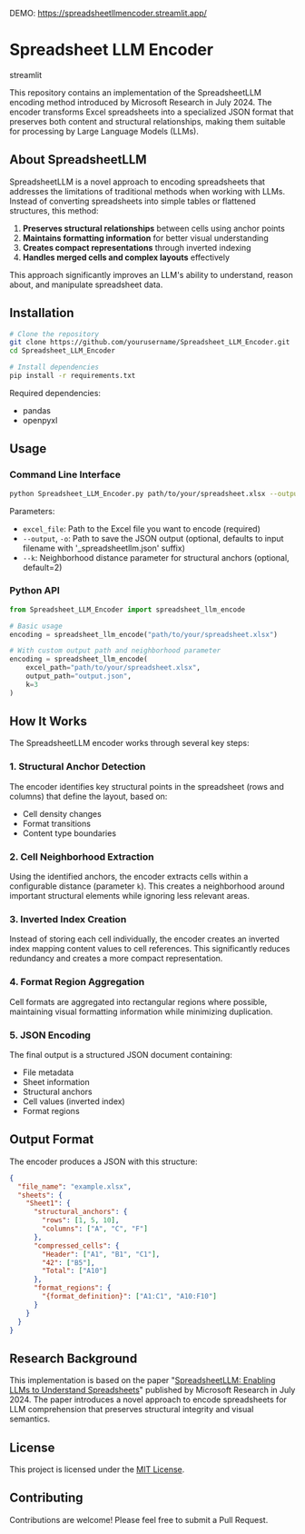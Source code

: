 DEMO: https://spreadsheetllmencoder.streamlit.app/

# Spreadsheet LLM Encoder

streamlit

This repository contains an implementation of the SpreadsheetLLM encoding method introduced by Microsoft Research in July 2024. The encoder transforms Excel spreadsheets into a specialized JSON format that preserves both content and structural relationships, making them suitable for processing by Large Language Models (LLMs).

## About SpreadsheetLLM

SpreadsheetLLM is a novel approach to encoding spreadsheets that addresses the limitations of traditional methods when working with LLMs. Instead of converting spreadsheets into simple tables or flattened structures, this method:

1. **Preserves structural relationships** between cells using anchor points
2. **Maintains formatting information** for better visual understanding
3. **Creates compact representations** through inverted indexing
4. **Handles merged cells and complex layouts** effectively

This approach significantly improves an LLM's ability to understand, reason about, and manipulate spreadsheet data.

## Installation

```bash
# Clone the repository
git clone https://github.com/yourusername/Spreadsheet_LLM_Encoder.git
cd Spreadsheet_LLM_Encoder

# Install dependencies
pip install -r requirements.txt
```

Required dependencies:
- pandas
- openpyxl

## Usage

### Command Line Interface

```bash
python Spreadsheet_LLM_Encoder.py path/to/your/spreadsheet.xlsx --output output.json --k 2
```

Parameters:
- `excel_file`: Path to the Excel file you want to encode (required)
- `--output`, `-o`: Path to save the JSON output (optional, defaults to input filename with '_spreadsheetllm.json' suffix)
- `--k`: Neighborhood distance parameter for structural anchors (optional, default=2)

### Python API

```python
from Spreadsheet_LLM_Encoder import spreadsheet_llm_encode

# Basic usage
encoding = spreadsheet_llm_encode("path/to/your/spreadsheet.xlsx")

# With custom output path and neighborhood parameter
encoding = spreadsheet_llm_encode(
    excel_path="path/to/your/spreadsheet.xlsx", 
    output_path="output.json",
    k=3
)
```

## How It Works

The SpreadsheetLLM encoder works through several key steps:

### 1. Structural Anchor Detection

The encoder identifies key structural points in the spreadsheet (rows and columns) that define the layout, based on:
- Cell density changes
- Format transitions
- Content type boundaries

### 2. Cell Neighborhood Extraction

Using the identified anchors, the encoder extracts cells within a configurable distance (parameter `k`). This creates a neighborhood around important structural elements while ignoring less relevant areas.

### 3. Inverted Index Creation

Instead of storing each cell individually, the encoder creates an inverted index mapping content values to cell references. This significantly reduces redundancy and creates a more compact representation.

### 4. Format Region Aggregation

Cell formats are aggregated into rectangular regions where possible, maintaining visual formatting information while minimizing duplication.

### 5. JSON Encoding

The final output is a structured JSON document containing:
- File metadata
- Sheet information
- Structural anchors
- Cell values (inverted index)
- Format regions

## Output Format

The encoder produces a JSON with this structure:

```json
{
  "file_name": "example.xlsx",
  "sheets": {
    "Sheet1": {
      "structural_anchors": {
        "rows": [1, 5, 10],
        "columns": ["A", "C", "F"]
      },
      "compressed_cells": {
        "Header": ["A1", "B1", "C1"],
        "42": ["B5"],
        "Total": ["A10"]
      },
      "format_regions": {
        "{format_definition}": ["A1:C1", "A10:F10"]
      }
    }
  }
}
```

## Research Background

This implementation is based on the paper "[SpreadsheetLLM: Enabling LLMs to Understand Spreadsheets](https://www.microsoft.com/en-us/research/)" published by Microsoft Research in July 2024. The paper introduces a novel approach to encode spreadsheets for LLM comprehension that preserves structural integrity and visual semantics.

## License

This project is licensed under the [MIT License](LICENSE).

## Contributing

Contributions are welcome! Please feel free to submit a Pull Request.
